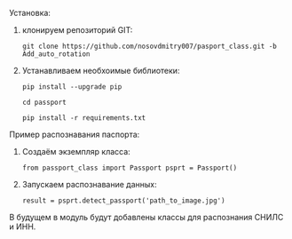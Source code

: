Установка:

1. клонируем репозиторий GIT:

    `git clone https://github.com/nosovdmitry007/pasport_class.git -b Add_auto_rotation`

2. Устанавливаем необхоимые библиотеки:

    `pip install --upgrade pip`
   
   `cd passport`

    `pip install -r requirements.txt`

Пример распознавания паспорта:
1. Создаём экземпляр класса:

   `from passport_class import Passport
psprt = Passport()`
2. Запускаем распознавание данных:

   `result = psprt.detect_passport('path_to_image.jpg')`


В будущем в модуль будут добавлены классы для распознания СНИЛС и ИНН.
